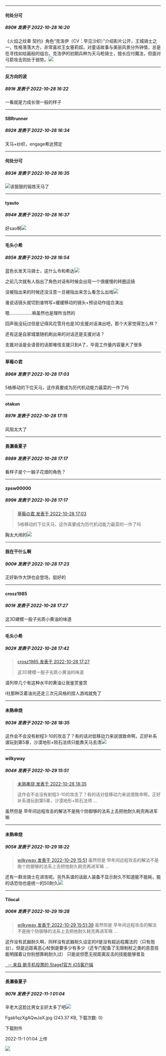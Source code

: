 

*****

####  何处分可  
##### 890#       发表于 2022-10-28 16:20

《火焰之纹章 契约》角色“克洛伊（CV：早见沙织）”介绍影片公开，王城骑士之一，性格落落大方，非常喜欢王女塞莉奴。对童话故事与美丽风景分外钟情，总是在寻找如绘画般的组合。克洛伊的初期兵种为天马枪骑士，擅长应付魔法，但面对弓箭攻击则处于弱势。<img src="https://p.sda1.dev/8/b0978aa5ed0066069ea49094c1e75950/CMP_20221028162000923.jpg" referrerpolicy="no-referrer">

*****

####  反方向的波  
##### 891#       发表于 2022-10-28 16:22

一看就是力成长很一般的样子



*****

####  SBRrunner  
##### 892#       发表于 2022-10-28 16:34

天马+纱织，engage希达预定

*****

####  何处分可  
##### 893#       发表于 2022-10-28 16:35

<img src="https://static.saraba1st.com/image/smiley/face2017/035.png" referrerpolicy="no-referrer">该狠狠的锻炼天马了

*****

####  tyauto  
##### 894#       发表于 2022-10-28 16:37

好sao啊<img src="https://static.saraba1st.com/image/smiley/face2017/065.png" referrerpolicy="no-referrer">



*****

####  毛头小希  
##### 895#       发表于 2022-10-28 16:54

蓝色长发天马骑士，这什么令和希达<img src="https://static.saraba1st.com/image/smiley/face2017/067.png" referrerpolicy="no-referrer">

之前几次就有人指出了角色对话有时候会出现一个很缓慢的转圈运镜

没被指出来的时候还没注意一旦被指出来怎么看怎么出戏<img src="https://static.saraba1st.com/image/smiley/face2017/068.png" referrerpolicy="no-referrer">

谁说话镜头就切到谁特写+缓缓移动的镜头+预设动作组合演出

嗯………………嘛虽然也是理所当然的

回声我没玩过但是记得风花雪月也是3D支援对话演出吧，那个大家觉得怎么样？

还有这是自家城堡随机刷出来的对话还是支援对话？

支援对话是全语音的话那难怪支援只到A了，毕竟工作量内容量大了很多



*****

####  草莓の君  
##### 896#       发表于 2022-10-28 17:03

5格移动的下位天马，这作真要成为历代机动能力最菜的一作了吗



*****

####  otakun  
##### 897#       发表于 2022-10-28 17:15

风阻太大了

*****

####  長瀨香夏子  
##### 898#       发表于 2022-10-28 17:17

看样子是个一脑子花畑的角色？

*****

####  zpsw00000  
##### 899#       发表于 2022-10-28 17:17

<blockquote><a href="httphttps://bbs.saraba1st.com/2b/forum.php?mod=redirect&amp;goto=findpost&amp;pid=58147656&amp;ptid=2092249" target="_blank">草莓の君 发表于 2022-10-28 17:03</a>

5格移动的下位天马，这作真要成为历代机动能力最菜的一作了吗</blockquote>
胸太大闹的<img src="https://static.saraba1st.com/image/smiley/face2017/051.png" referrerpolicy="no-referrer">



*****

####  我在干什么啊  
##### 900#       发表于 2022-10-28 17:23

正好新作大饼也会登场，挺好的



*****

####  crosz1985  
##### 901#       发表于 2022-10-28 17:27

这3D建模一股子劣质小黄油的味道



*****

####  毛头小希  
##### 902#       发表于 2022-10-28 17:42

<blockquote><a href="httphttps://bbs.saraba1st.com/2b/forum.php?mod=redirect&amp;goto=findpost&amp;pid=58148255&amp;ptid=2092249" target="_blank">crosz1985 发表于 2022-10-28 17:27</a>

这3D建模一股子劣质小黄油的味道</blockquote>
请列举几个有这种水平的黄油让我鉴赏鉴赏

i社那种泛着油光还走三次元风格的捏人游戏就免了



*****

####  未熟串烧  
##### 903#       发表于 2022-10-28 18:35

这作会不会没有射程3-10的攻击了？有的话对低移动力来说很致命啊，正好补系谱玩到第5章，沙漠地形+陨石法师只能靠天马去清<img src="https://static.saraba1st.com/image/smiley/face2017/068.png" referrerpolicy="no-referrer">



*****

####  wilkyway  
##### 904#       发表于 2022-10-29 15:51

<blockquote><a href="httphttps://bbs.saraba1st.com/2b/forum.php?mod=redirect&amp;goto=findpost&amp;pid=58149507&amp;ptid=2092249" target="_blank">未熟串烧 发表于 2022-10-28 18:35</a>

这作会不会没有射程3-10的攻击了？有的话对低移动力来说很致命啊，正好补系谱玩到第5章，沙漠地形+陨石法师 ...</blockquote>
虽然但是 早年间远程攻击的解法不是拖个防御够的法系上去把他耐久耗完再进军嘛



*****

####  未熟串烧  
##### 905#       发表于 2022-10-29 18:22

<blockquote><a href="httphttps://bbs.saraba1st.com/2b/forum.php?mod=redirect&amp;goto=findpost&amp;pid=58164310&amp;ptid=2092249" target="_blank">wilkyway 发表于 2022-10-29 15:51</a>
虽然但是 早年间远程攻击的解法不是拖个防御够的法系上去把他耐久耗完再进军嘛 ...</blockquote>
还有一群龙骑士在进攻呢。另外系谱的话敌人装备不显示耐久不知道能不能耗，能的话恐怕也是统一的50耐久<img src="https://static.saraba1st.com/image/smiley/face2017/068.png" referrerpolicy="no-referrer">



*****

####  Tilocal  
##### 906#       发表于 2022-10-29 19:28

<blockquote><a href="httphttps://bbs.saraba1st.com/2b/forum.php?mod=redirect&amp;goto=findpost&amp;pid=58164310&amp;ptid=2092249" target="_blank">wilkyway 发表于 2022-10-29 15:51:39</a>
虽然但是 早年间远程攻击的解法不是拖个防御够的法系上去把他耐久耗完再进军嘛 ...</blockquote>这作没有武器耐久啊，同样没有武器耐久设定的if是没有超远程魔法的（只有炮台），但是远距离恶心杖倒是要多少有多少（还专门配备了无限制杖之类的恶意技能明摆着让你别想靠耗耐久过）
只能说但愿无视距离反击的技能能够普及

[  -- 来自 能手机投票的 Stage1官方 iOS客户端](https://itunes.apple.com/fi/app/saraba1st/id1221237470?mt=8)



*****

####  長瀨香夏子  
##### 907#       发表于 2022-11-1 01:04

辛老大这脸比男女主好太多了吧<img src="https://static.saraba1st.com/image/smiley/face2017/002.png" referrerpolicy="no-referrer">

Fgab1qzXgAQwJaX.jpg
(243.37 KB, 下载次数: 0)

下载附件

2022-11-1 01:04 上传

<img src="https://img.saraba1st.com/forum/202211/01/010403ql20llbrnslaea2s.jpg" referrerpolicy="no-referrer">

